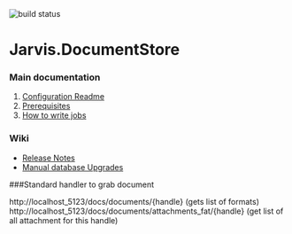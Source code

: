<img src="http://demo.prxm.it:8811/app/rest/builds/buildType:Jarvis_DocumentStore_CI/statusIcon" alt="build status">

Jarvis.DocumentStore
===================

### Main documentation

1. [Configuration Readme](/assets/Configs/README.md)
1. [Prerequisites](/src/Prerequisites.md)
1. [How to write jobs](/src/Jarvis.DocumentStore.Jobs/readme.md)

### Wiki

- [Release Notes](/wiki/ReleaseNotes.md)
- [Manual database Upgrades](/wiki/BreakingChangesDb.md)

###Standard handler to grab document

http://localhost_5123/docs/documents/{handle} (gets list of formats)
http://localhost_5123/docs/documents/attachments_fat/{handle} (get list of all attachment for this handle)



